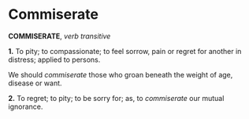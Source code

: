 # Commiserate

**COMMISERATE**, _verb transitive_

**1.** To pity; to compassionate; to feel sorrow, pain or regret for another in distress; applied to persons.

We should _commiserate_ those who groan beneath the weight of age, disease or want.

**2.** To regret; to pity; to be sorry for; as, to _commiserate_ our mutual ignorance.